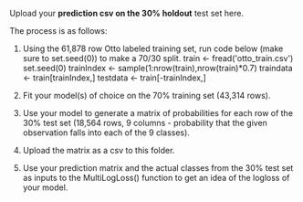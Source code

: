 Upload your **prediction csv on the 30% holdout** test set here.

The process is as follows:

1) Using the 61,878 row Otto labeled training set, run code below (make sure to set.seed(0)) to make a 70/30 split.
    train <- fread('otto_train.csv')
    set.seed(0)
    trainIndex <- sample(1:nrow(train),nrow(train)*0.7)
    traindata <- train[trainIndex,]
    testdata <- train[-trainIndex,]

2) Fit your model(s) of choice on the 70% training set (43,314 rows).

3) Use your model to generate a matrix of probabilities for each row of the 30% test set (18,564 rows, 9 columns - probability that the given observation falls into each of the 9 classes).

4) Upload the matrix as a csv to this folder.

5) Use your prediction matrix and the actual classes from the 30% test set as inputs to the MultiLogLoss() function to get an idea of the logloss of your model.
